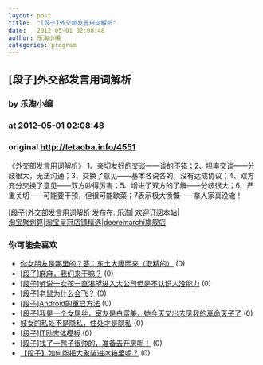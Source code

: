 ```yaml
---
layout: post
title:  "[段子]外交部发言用词解析"
date:   2012-05-01 02:08:48
author: 乐淘小编
categories: program
---
```


## [段子]外交部发言用词解析
### by 乐淘小编
### at 2012-05-01 02:08:48
### original <http://letaoba.info/4551>

<p>《<a href="http://letaoba.info/tag/%e5%a4%96%e4%ba%a4%e9%83%a8" title="查看 外交部 中的全部文章">外交部</a>发言用词解析》 1、亲切友好的交谈——谈的不错；2、坦率交谈——分歧很大，无法沟通；3、交换了意见——基本各说各的，没有达成协议；4、双方充分交换了意见——双方吵得厉害；5、增进了双方的了解——分歧很大；6、严重关切——可能要干预，但很可能歇菜；7表示极大愤慨——拿人家真没辙！</p>
<p><a href="http://letaoba.info/4551">[段子]外交部发言用词解析</a> 发布在: <a href="http://letaoba.info">乐淘</a>| <a href="http://letaoba.info/feed">欢迎订阅本站</a>|
<br>
<a href="http://www.taobao.com/go/chn/tbk_channel/jkwt.php?pid=mm_14340546_2405588_9605426&amp;eventid=102405">淘宝聚划算</a>|<a href="http://www.taobao.com/go/chn/tbk_channel/huangguan.php?pid=mm_14340546_2434133_9338368&amp;eventid=101858">淘宝皇冠店铺精选</a>|<a href="http://s.click.taobao.com/t_8?e=7HZ5x%2BOzdsYUBq8G4nHLsBOiWn0%3D&amp;p=mm_14340546_0_0">deeremarchi旗舰店</a></p>
<h3>你可能会喜欢</h3><ul><li><a href="http://letaoba.info/4539" title="你女朋友是哪里的？答：东土大唐而来（取精的） (2012 年 4 月 30 日)">你女朋友是哪里的？答：东土大唐而来（取精的）</a> (0)</li><li><a href="http://letaoba.info/4541" title="[段子]麻麻，我们来干嘛？ (2012 年 4 月 30 日)">[段子]麻麻，我们来干嘛？</a> (0)</li><li><a href="http://letaoba.info/4542" title="[段子]听说一女孩一直渴望进入大公司但是不认识人没能力 (2012 年 4 月 30 日)">[段子]听说一女孩一直渴望进入大公司但是不认识人没能力</a> (0)</li><li><a href="http://letaoba.info/4523" title="[段子]老鼠为什么会飞？ (2012 年 4 月 30 日)">[段子]老鼠为什么会飞？</a> (0)</li><li><a href="http://letaoba.info/4527" title="[段子]Android的重启方法 (2012 年 4 月 30 日)">[段子]Android的重启方法</a> (0)</li><li><a href="http://letaoba.info/4521" title="[段子]我是一个女屌丝，室友是白富美，她今天又出去见我的真命天子了 (2012 年 4 月 30 日)">[段子]我是一个女屌丝，室友是白富美，她今天又出去见我的真命天子了</a> (0)</li><li><a href="http://letaoba.info/4473" title="妓女的私处不是隐私，住处才是隐私 (2012 年 4 月 29 日)">妓女的私处不是隐私，住处才是隐私</a> (0)</li><li><a href="http://letaoba.info/4453" title="[段子]IT励志体模板 (2012 年 4 月 29 日)">[段子]IT励志体模板</a> (0)</li><li><a href="http://letaoba.info/4440" title="[段子]找了一鸭子很帅的，准备去开房呢！ (2012 年 4 月 29 日)">[段子]找了一鸭子很帅的，准备去开房呢！</a> (0)</li><li><a href="http://letaoba.info/4443" title="【段子】如何能把大象装进冰箱里呢？ (2012 年 4 月 29 日)">【段子】如何能把大象装进冰箱里呢？</a> (0)</li></ul><img src="http://feeds.feedburner.com/~r/blogspot/CRBRG/~4/QdXIiTn-qgQ" height="1" width="1">